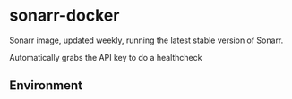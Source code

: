 # sonarr-docker

Sonarr image, updated weekly, running the latest stable version of Sonarr. 

Automatically grabs the API key to do a healthcheck

## Environment
